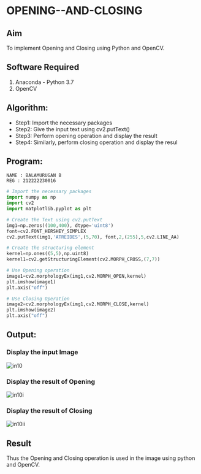 # OPENING--AND-CLOSING
## Aim
To implement Opening and Closing using Python and OpenCV.

## Software Required
1. Anaconda - Python 3.7
2. OpenCV
## Algorithm:
- Step1: Import the necessary packages
- Step2: Give the input text using cv2.putText()
- Step3: Perform opening operation and display the result
- Step4: Similarly, perform closing operation and display the resul

 
## Program:
```
NAME : BALAMURUGAN B
REG : 212222230016
```
``` Python
# Import the necessary packages
import numpy as np
import cv2
import matplotlib.pyplot as plt

# Create the Text using cv2.putText
img1=np.zeros((100,400), dtype='uint8')
font=cv2.FONT_HERSHEY_SIMPLEX
cv2.putText(img1,'ATREIDES',(5,70), font,2,(255),5,cv2.LINE_AA)

# Create the structuring element
kernel=np.ones((5,5),np.uint8)
kernel1=cv2.getStructuringElement(cv2.MORPH_CROSS,(7,7))

# Use Opening operation
image1=cv2.morphologyEx(img1,cv2.MORPH_OPEN,kernel)
plt.imshow(image1)
plt.axis("off")

# Use Closing Operation
image2=cv2.morphologyEx(img1,cv2.MORPH_CLOSE,kernel)
plt.imshow(image2)
plt.axis("off")

```
## Output:

### Display the input Image

![in10](https://github.com/BALA291/OPENING--AND-CLOSING/assets/120717501/0c4bc8d3-c57d-44c0-8c84-018b98d04a4e)

### Display the result of Opening

![in10i](https://github.com/BALA291/OPENING--AND-CLOSING/assets/120717501/80535630-02ea-45f2-abf9-d73d9586db88)

### Display the result of Closing

![in10ii](https://github.com/BALA291/OPENING--AND-CLOSING/assets/120717501/2be0baca-6a61-4615-b0bf-441f44cad039)

## Result
Thus the Opening and Closing operation is used in the image using python and OpenCV.
